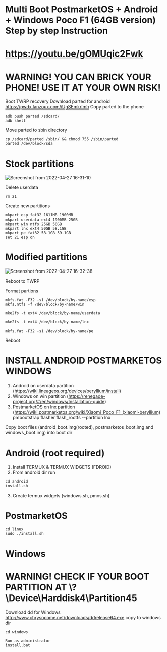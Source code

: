 # Multi Boot PostmarketOS + Android + Windows Poco F1 (64GB version) Step by step Instruction

# https://youtu.be/gOMUqic2Fwk

# WARNING! YOU CAN BRICK YOUR PHONE! USE IT AT YOUR OWN RISK!


Boot TWRP recovery
Download parted for android https://pwdx.lanzoux.com/iUgSEmkrlmh 
Copy parted to the phone 
```
adb push parted /sdcard/
adb shell
```

Move parted to sbin directory
```
cp /sdcard/parted /sbin/ && chmod 755 /sbin/parted
parted /dev/block/sda
```

# Stock partitions 
![Screenshot from 2022-04-27 16-31-10](https://user-images.githubusercontent.com/19728262/165509361-a32c0de3-73c6-426b-ade5-908bb1a94b8d.png)

Delete userdata
```
rm 21
```

Create new partitions
```
mkpart esp fat32 1611MB 1900MB
mkpart userdata ext4 1900MB 25GB
mkpart win ntfs 25GB 50GB 
mkpart lnx ext4 50GB 58.1GB
mkpart pe fat32 58.1GB 59.1GB
set 21 esp on
```


# Modified partitions

![Screenshot from 2022-04-27 16-32-38](https://user-images.githubusercontent.com/19728262/165509440-9f1c820e-efa5-4fb2-a2f5-8b6e79412918.png)


Reboot to TWRP 


Format partions
```
mkfs.fat -F32 -s1 /dev/block/by-name/esp
mkfs.ntfs -f /dev/block/by-name/win

mke2fs -t ext4 /dev/block/by-name/userdata

mke2fs -t ext4 /dev/block/by-name/lnx

mkfs.fat -F32 -s1 /dev/block/by-name/pe
```

Reboot 


# INSTALL ANDROID POSTMARKETOS WINDOWS
1. Android on userdata partition (https://wiki.lineageos.org/devices/beryllium/install)
2. Windows on win partition (https://renegade-project.org/#/en/windows/Installation-guide)
3. PostmarketOS on lnx partition (https://wiki.postmarketos.org/wiki/Xiaomi_Poco_F1_(xiaomi-beryllium)
pmbootstrap flasher flash_rootfs --partition lnx


Copy boot files (android_boot.img(rooted), postmarketos_boot.img and windows_boot.img) into boot dir

# Android (root required)
1. Install TERMUX & TERMUX WIDGETS (FDROID)
2. From android dir run 
```
cd android
install.sh
```
3. Create termux widgets (windows.sh, pmos.sh)

# PostmarketOS
```
cd linux
sudo ./install.sh
```

# Windows 
# WARNING! CHECK IF YOUR BOOT PARTITION AT \\?\Device\Harddisk4\Partition45
Download dd for Windows http://www.chrysocome.net/downloads/ddrelease64.exe copy to windows dir
```
cd windows

Run as administrator
install.bat 
```

